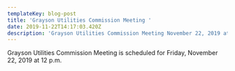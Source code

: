 ```yaml
---
templateKey: blog-post
title: 'Grayson Utilities Commission Meeting '
date: 2019-11-22T14:17:03.420Z
description: 'Grayson Utilities Commission Meeting November 22, 2019 at 12pm'
---
```

Grayson Utilities Commission Meeting is scheduled for Friday, November 22, 2019 at 12 p.m.
